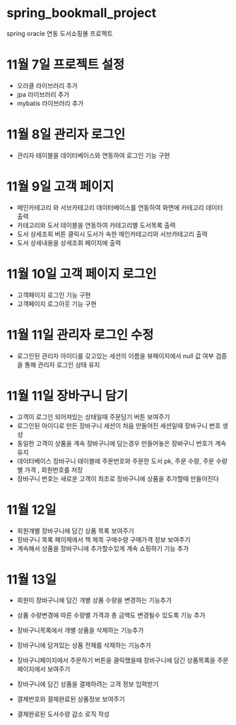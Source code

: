 # spring_bookmall_project
spring oracle 연동 도서쇼핑몰 프로젝트


# 11월 7일 프로젝트 설정 
- 오라클 라이브러리 추가
- jpa 라이브러리 추가
- mybatis 라이브러리 추가

# 11월 8일 관리자 로그인 
- 관리자 테이블을 데이터베이스와 연동하여 로그인 기능 구현

# 11월 9일 고객 페이지
- 메인카테고리 와 서브카테고리 데이터베이스를 연동하여 화면에 카테고리 데이터 출력
- 카테고리와 도서 테이블을 연동하여 카테고리별 도서목록 출력
- 도서 상세조회 버튼 클릭시 도서가 속한 메인카테고리와 서브카테고리 출력
- 도서 상세내용을 상세조회 페이지에 출력

# 11월 10일 고객 페이지 로그인
- 고객페이지 로그인 기능 구현
- 고객페이지 로그아웃 기능 구현

# 11월 11일 관리자 로그인 수정
- 로그인된 관리자 아이디를 갖고있는 세션의 이름을 뷰페이지에서 null 값 여부 검증을 통해 관리자 로그인 상태 유지

# 11월 11일 장바구니 담기
- 고객이 로그인 되어져있는 상태일때 주문담기 버튼 보여주기
- 로그인된 아이디로 만든 장바구니 세션이 처음 만들어진 세션일때 장바구니 번호 생성
- 동일한 고객이 상품을 계속 장바구니에 담는경우 만들어놓은 장바구니 번호가 계속 유지
- 데이터베이스 장바구니 테이블에 주문번호와 주문한 도서 pk, 주문 수량, 주문 수량별 가격 , 회원번호를 저장
- 장바구니 번호는 새로운 고객이 최조로 장바구니에 상품을 추가할때 만들어진다

# 11월 12일
- 회원개별 장바구니에 담긴 상품 목록 보여주기
- 장바구니 목록 페이제에서 책 제목 구매수량 구매가격 정보 보여주기
- 계속해서 상품을 장바구니에 추가할수있게 계속 쇼핑하기 기능 추가


# 11월 13일
- 회원이 장바구니에 담긴 개별 상품 수량을 변경하는 기능추가
- 상품 수량변경에 따른 수량별 가격과 총 금액도 변경될수 있도록 기능 추가
- 장바구니목록에서 개별 상품을 삭제하는 기능추가
- 장바구니에 담겨있는 상품 전체를 삭제하는 기능추가
- 장바구니페이지에서 주문하기 버튼을 클릭했을때 장바구니에 담긴 상품목록을 주문페이지에서 보여주기

- 장바구니에 담긴 상품을 결제하려는 고객 정보 입력받기
- 결제번호와 결제완료된 상품정보 보여주기
- 결제완료된 도서수량 감소 로직 작성



